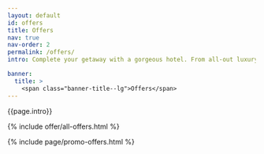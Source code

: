 ```yaml
---
layout: default
id: offers
title: Offers
nav: true
nav-order: 2
permalink: /offers/
intro: Complete your getaway with a gorgeous hotel. From all-out luxury to boutique cool, find your deal here.

banner:
  title: >
    <span class="banner-title--lg">Offers</span>
---
```


<div class="bg--light">
  <div class="container vpad--xxl">
    <div class="width width--lg text--center">
      <p class="text--xxxl">{{page.intro}}</p>
    </div>
  </div>
</div>

{% include offer/all-offers.html %}

{% include page/promo-offers.html %}